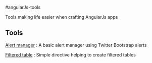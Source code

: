 #angularJs-tools

Tools making life easier when crafting AngularJs apps

## Tools
[Alert manager](https://github.com/SelrahcD/angularJs-tools/tree/master/alerts) : A basic alert manager using Twitter Bootstrap alerts

[Filtered table](https://github.com/SelrahcD/angularJs-tools/tree/master/filteredTable) : Simple directive helping to create filtered tables

